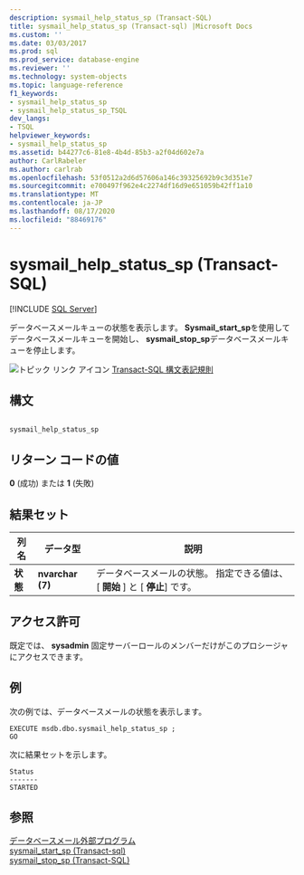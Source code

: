 ```yaml
---
description: sysmail_help_status_sp (Transact-SQL)
title: sysmail_help_status_sp (Transact-sql) |Microsoft Docs
ms.custom: ''
ms.date: 03/03/2017
ms.prod: sql
ms.prod_service: database-engine
ms.reviewer: ''
ms.technology: system-objects
ms.topic: language-reference
f1_keywords:
- sysmail_help_status_sp
- sysmail_help_status_sp_TSQL
dev_langs:
- TSQL
helpviewer_keywords:
- sysmail_help_status_sp
ms.assetid: b44277c6-81e8-4b4d-85b3-a2f04d602e7a
author: CarlRabeler
ms.author: carlrab
ms.openlocfilehash: 53f0512a2d6d57606a146c39325692b9c3d351e7
ms.sourcegitcommit: e700497f962e4c2274df16d9e651059b42ff1a10
ms.translationtype: MT
ms.contentlocale: ja-JP
ms.lasthandoff: 08/17/2020
ms.locfileid: "88469176"
---
```

# <a name="sysmail_help_status_sp-transact-sql"></a>sysmail_help_status_sp (Transact-SQL)
[!INCLUDE [SQL Server](../../includes/applies-to-version/sqlserver.md)]

  データベースメールキューの状態を表示します。 **Sysmail_start_sp**を使用してデータベースメールキューを開始し、 **sysmail_stop_sp**データベースメールキューを停止します。  
  
 ![トピック リンク アイコン](../../database-engine/configure-windows/media/topic-link.gif "トピック リンク アイコン") [Transact-SQL 構文表記規則](../../t-sql/language-elements/transact-sql-syntax-conventions-transact-sql.md)  
  
## <a name="syntax"></a>構文  
  
```  
  
sysmail_help_status_sp  
```  
  
## <a name="return-code-values"></a>リターン コードの値  
 **0** (成功) または **1** (失敗)  
  
## <a name="result-set"></a>結果セット  
  
|列名|データ型|説明|  
|-----------------|---------------|-----------------|  
|**状態**|**nvarchar (7)**|データベースメールの状態。 指定できる値は、[ **開始** ] と [ **停止**] です。|  
  
## <a name="permissions"></a>アクセス許可  
 既定では、 **sysadmin** 固定サーバーロールのメンバーだけがこのプロシージャにアクセスできます。  
  
## <a name="examples"></a>例  
 次の例では、データベースメールの状態を表示します。  
  
```  
EXECUTE msdb.dbo.sysmail_help_status_sp ;  
GO  
```  
  
 次に結果セットを示します。  
  
```  
Status  
-------  
STARTED  
```  
  
## <a name="see-also"></a>参照  
 [データベースメール外部プログラム](../../relational-databases/database-mail/database-mail-external-program.md)   
 [sysmail_start_sp &#40;Transact-sql&#41;](../../relational-databases/system-stored-procedures/sysmail-start-sp-transact-sql.md)   
 [sysmail_stop_sp &#40;Transact-SQL&#41;](../../relational-databases/system-stored-procedures/sysmail-stop-sp-transact-sql.md)  
  
  
